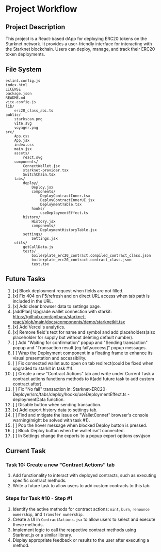 # Project Workflow

## Project Description
This project is a React-based dApp for deploying ERC20 tokens on the Starknet network.
It provides a user-friendly interface for interacting with the Starknet blockchain.
Users can deploy, manage, and track their ERC20 token deployments.

## File System
```
eslint.config.js
index.html
LICENSE
package.json
README.md
vite.config.js
lib/
	erc20_class_abi.ts
public/
	starkscan.png
	vite.svg
	voyager.png
src/
	App.css
	App.jsx
	index.css
	main.jsx
	assets/
		react.svg
	components/
		ConnectWallet.jsx
		starknet-provider.tsx
		SwitchChain.tsx
	tabs/
		deploy/
			Deploy.jsx
			components/
				DeployContractInner.tsx
				DeployContractInnerUI.jsx
				DeploymentTable.tsx
			hooks/
				useDeploymentEffect.ts
		history/
			History.jsx
			components/
				DeploymentHistoryTable.jsx
		settings/
			Settings.jsx
	utils/
		getCallData.js
		tests/
			boilerplate_erc20_contract.compiled_contract_class.json
			boilerplate_erc20_contract.contract_class.json
			test.tsx
```

## Future Tasks

1. [x] Block deployment request when fields are not filled.
2. [x] Fix 404 on F5/refresh and on direct URL access when tab path is included in the URL.
3. [x] Add clear browser data to settings page.
4. [addPlan] Upgrade wallet connection with starkit: https://github.com/apibara/starknet-react/blob/main/docs/components/demo/starknetkit.tsx
5. [x] Add Vercel's analytics.
6. [x] Remove field's text for name and symbol and add placeholders(also placeholder for supply but without deleting default number).
7. [ ] Add "Waiting for confirmation" popup and "Sending transaction" popup and "Transaction result [eg fail\success]" popup messages.
8. [ ] Wrap the Deployment component in a floating frame to enhance its visual presentation and accessibility.
9. [ ] Fix connected wallet auto open on tab redirect(could be fixed when upgraded to starkit in task #1).
10. [ ] Create a new "Contract Actions" tab and write under Current Task a contract actions functions methods to it(add future task to add custom contract after).
11. [ ] Fix "No fail" transaction in: Starknet-ERC20-Deployer/src/tabs/deploy/hooks/useDeploymentEffect.ts - deploymentData function.
12. [ ] Disable button when sending transaction.
13. [x] Add export history data to settings tab.
14. [ ] Find and mitigate the issue on "WalletConnet" browser's console warning(might be solved with task #1).
15. [ ] Pop the hover message when blocked Deploy button is pressed.
16. [ ] Block Deploy button when the wallet isn't connected.
17. [ ] In Settings change the exports to a popup export options csv\json

## Current Task

### Task 10: Create a new "Contract Actions" tab

1. Add functionality to interact with deployed contracts, such as executing specific contract methods.
2. Write a future task to allow users to add custom contracts to this tab.

### Steps for Task #10 - Step #1

1. Identify the active methods for contract actions: `mint`, `burn`, `renounce ownership`, and `transfer ownership`.
2. Create a UI in `ContractActions.jsx` to allow users to select and execute these methods.
3. Implement logic to call the respective contract methods using Starknet.js or a similar library.
4. Display appropriate feedback or results to the user after executing a method.



